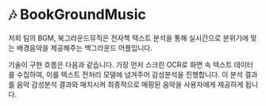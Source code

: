 # 🎶 BookGroundMusic 


저희 팀의 BGM, 북그라운드뮤직은 전자책 텍스트 분석을 통해 실시간으로 분위기에 맞는 배경음악을 제공해주는 백그라운드 어플입니다.

기술이 구현 흐름은 다음과 같습니다.
가장 먼저 스크린 OCR로 화면 속 텍스트 데이터를 수집하여, 이를 텍스트 전처리 모델에 넘겨주어 감성분석을 진행합니다. 이 분석 결과를 음악 감성분석 결과와 매치시켜 최종적으로 매핑된 음악을 사용자에게 제공하게 됩니다.


